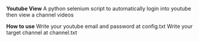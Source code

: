 **Youtube View**
A python selenium script to automatically login into youtube then view a channel videos

**How to use**
Write your youtube email and password at config.txt
Write your target channel at channel.txt

